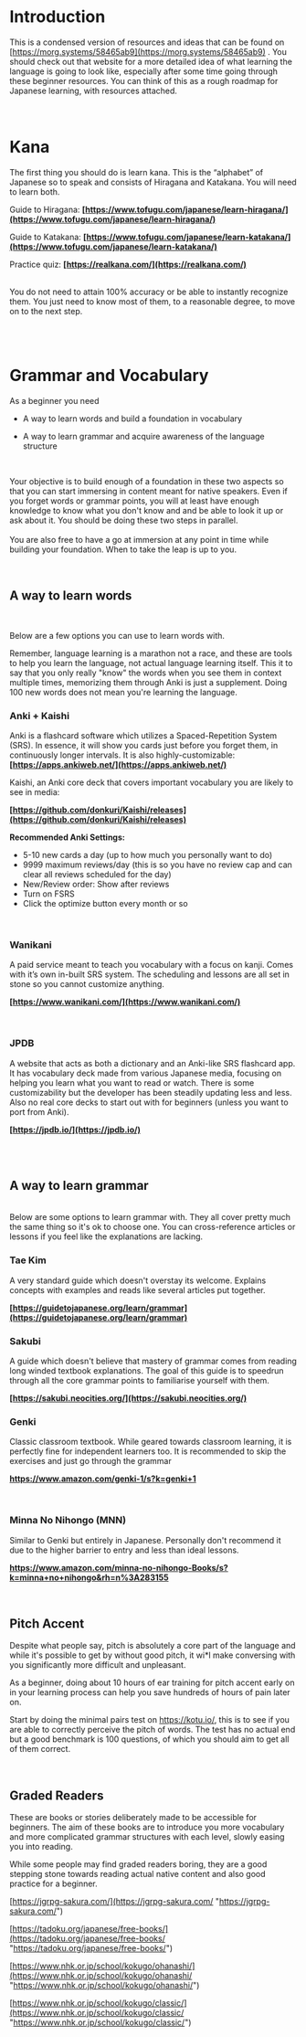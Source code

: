 # Introduction

This is a condensed version of resources and ideas that can be found on [https://morg.systems/58465ab9](https://morg.systems/58465ab9) . You should check out that website for a more detailed idea of what learning the language is going to look like, especially after some time going through these beginner resources. You can think of this as a rough roadmap for Japanese learning, with resources attached.
<br>
<br>
<br>


# Kana

The first thing you should do is learn kana. This is the “alphabet” of Japanese so to speak and consists of Hiragana and Katakana. You will need to learn both.

  

Guide to Hiragana: **[https://www.tofugu.com/japanese/learn-hiragana/](https://www.tofugu.com/japanese/learn-hiragana/)**

  

Guide to Katakana: **[https://www.tofugu.com/japanese/learn-katakana/](https://www.tofugu.com/japanese/learn-katakana/)**
  

Practice quiz: **[https://realkana.com/](https://realkana.com/)**
<br>
<br>

You do not need to attain 100% accuracy or be able to instantly recognize them. You just need to know most of them, to a reasonable degree, to move on to the next step.

<br>
<br>


# Grammar and Vocabulary

As a beginner you need

  

-   A way to learn words and build a foundation in vocabulary  
      
    
-   A way to learn grammar and acquire awareness of the language structure
<br>

Your objective is to build enough of a foundation in these two aspects so that you can start immersing in content meant for native speakers. Even if you forget words or grammar points, you will at least have enough knowledge to know what you don't know and and be able to look it up or ask about it. You should be doing these two steps in parallel.
<br>
<br>
You are also free to have a go at immersion at any point in time while building your foundation. When to take the leap is up to you.

<br>

## A way to learn words
  <br>

Below are a few options you can use to learn words with. 

Remember, language learning is a marathon not a race, and these are tools to help you learn the language, not actual language learning itself. This it to say that you only really "know" the words when you see them in context multiple times, memorizing them through Anki is just a supplement. Doing 100 new words does not mean you're learning the language. 
  <br>
  

### Anki + Kaishi

Anki is a flashcard software which utilizes a Spaced-Repetition System (SRS). In essence, it will show you cards just before you forget them, in continuously longer intervals. It is also highly-customizable:  
**[https://apps.ankiweb.net/](https://apps.ankiweb.net/)**

Kaishi, an Anki core deck that covers important vocabulary you are likely to see in media:

**[https://github.com/donkuri/Kaishi/releases](https://github.com/donkuri/Kaishi/releases)**

**Recommended Anki Settings:**
- 5-10 new cards a day (up to how much you personally want to do)
- 9999 maximum reviews/day  (this is so you have no review cap and can clear all reviews scheduled for the day)
- New/Review order: Show after reviews  
- Turn on FSRS 
- Click the optimize button every month or so

<br>

### Wanikani

A paid service meant to teach you vocabulary with a focus on kanji. Comes with it’s own in-built SRS system. The scheduling and lessons are all set in stone so you cannot customize anything.

  

**[https://www.wanikani.com/](https://www.wanikani.com/)**

<br>


### JPDB

A website that acts as both a dictionary and an Anki-like SRS flashcard app. It has vocabulary deck made from various Japanese media, focusing on helping you learn what you want to read or watch. There is some customizability but the developer has been steadily updating less and less. Also no real core decks to start out with for beginners (unless you want to port from Anki).

  

**[https://jpdb.io/](https://jpdb.io/)**

<br>
<br>


## A way to learn grammar
  <br>
Below are some options to learn grammar with. They all cover pretty much the same thing so it's ok to choose one. You can cross-reference articles or lessons if you feel like the explanations are lacking.

<br>

### Tae Kim

A very standard guide which doesn't overstay its welcome. Explains concepts with examples and reads like several articles put together.




**[https://guidetojapanese.org/learn/grammar](https://guidetojapanese.org/learn/grammar)**
  <br>


### Sakubi

A guide which doesn't believe that mastery of grammar comes from reading long winded textbook explanations. The goal of this guide is to speedrun through all the core grammar points to familiarise yourself with them.



**[https://sakubi.neocities.org/](https://sakubi.neocities.org/)**
  <br>



### Genki


Classic classroom textbook. While geared towards classroom learning, it is perfectly fine for independent learners too. It is recommended to skip the exercises and just go through the grammar

  
**https://www.amazon.com/genki-1/s?k=genki+1**

<br>

### Minna No Nihongo (MNN)

Similar to Genki but entirely in Japanese. Personally don't recommend it due to the higher barrier to entry and less than ideal lessons.

**https://www.amazon.com/minna-no-nihongo-Books/s?k=minna+no+nihongo&rh=n%3A283155**

<br>


## Pitch Accent

Despite what people say, pitch is absolutely a core part of the language and while it's possible to get by without good pitch, it wi*l make conversing with you significantly more difficult and unpleasant. 

As a beginner, doing about 10 hours of ear training for pitch accent early on in your learning process can help you save hundreds of hours of pain later on.

Start by doing the minimal pairs test on https://kotu.io/, this is to see if you are able to correctly perceive the pitch of words. The test has no actual end but a good benchmark is 100 questions, of which you should aim to get all of them correct. 

<br>

## Graded Readers

These are books or stories deliberately made to be accessible for beginners. The aim of these books are to introduce you more vocabulary and more complicated grammar structures with each level, slowly easing you into reading. 

While some people may find graded readers boring, they are a good stepping stone towards reading actual native content and also good practice for a beginner.

  
 [https://jgrpg-sakura.com/](https://jgrpg-sakura.com/ "https://jgrpg-sakura.com/") 
   
[https://tadoku.org/japanese/free-books/](https://tadoku.org/japanese/free-books/ "https://tadoku.org/japanese/free-books/") 

 [https://www.nhk.or.jp/school/kokugo/ohanashi/](https://www.nhk.or.jp/school/kokugo/ohanashi/ "https://www.nhk.or.jp/school/kokugo/ohanashi/") 
 
  [https://www.nhk.or.jp/school/kokugo/classic/](https://www.nhk.or.jp/school/kokugo/classic/ "https://www.nhk.or.jp/school/kokugo/classic/") 
